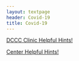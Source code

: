 ```yaml
---
layout: textpage
header: Covid-19
title: Covid-19
---
```

<a href="/assets/media/DCCC Clinic Helpful Hints!.pdf">DCCC Clinic Helpful Hints!</a>

<a href="/assets/media/Center Helpful Hints!.pdf">Center Helpful Hints!</a>


